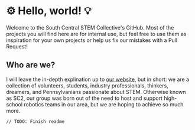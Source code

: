 # ⚙️ Hello, world! 💡

Welcome to the South Central STEM Collective's GitHub. Most of the projects you will find here are for internal use, but feel free to use them as inspiration for your own projects or help us fix our mistakes with a Pull Request! 

## Who are we?

I will leave the in-depth explination up to [our website](https://scstem.org), but in short: we are a collection of volunteers, students, industry professionals, thinkers, dreamers, and Pennsylvanians passionate about STEM. Otherwise known as SC2, our group was born out of the need to host and support high-school robotics teams in our area, but we are hoping to achieve so much more.

`// TODO: Finish readme`
